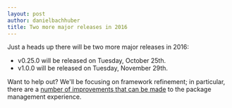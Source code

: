 ```yaml
---
layout: post
author: danielbachhuber
title: Two more major releases in 2016
---
```


Just a heads up there will be two more major releases in 2016:

* v0.25.0 will be released on Tuesday, October 25th.
* v1.0.0 will be released on Tuesday, November 29th.

Want to help out? We'll be focusing on framework refinement; in particular, there are a [number of improvements that can be made](https://github.com/wp-cli/wp-cli/issues?q=is%3Aopen+is%3Aissue+label%3Acommand%3Apackage) to the package management experience.

